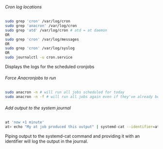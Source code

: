 ###### Cron log locations
``` sh
sudo grep 'cron' /var/log/cron 
sudo grep 'anacron' /var/log/cron 
sudo grep 'atd' /var/log/cron # atd = at daemon
OR
sudo grep 'cron' /var/log/messages
OR
sudo grep 'cron' /var/log/syslog
OR 
sudo journalctl -u cron.service
```
Displays the logs for the scheduled cronjobs

###### Force Anacronjobs to run
``` sh
sudo anacron -n # will run all jobs scheduled for today
sudo anacron -n -f # will run all jobs again even if they've already been run
```

###### Add output to the system journal
``` sh
at 'now +1 minute'
at> echo "My at job produced this output" | systemd-cat --identifier=at_scheduled_output
```
Piping output to the systemd-cat command and providing it with an identifier will log the output in the journal. 

